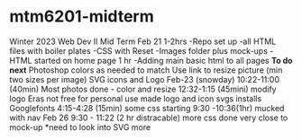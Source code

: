 # mtm6201-midterm

Winter 2023 Web Dev II Mid Term
Feb 21
1-2hrs
-Repo set up
-all HTML files with boiler plates
-CSS with Reset
-Images folder plus mock-ups
-HTML started on home page
1 hr
-Adding main basic html to all pages
**To do next**
Photoshop colors as needed to match
Use link to resize picture (min two sizes per image)
SVG icons and Logo
Feb-23 (snowday)
10:22-11:00 (40min)
Most photos done - color and resize
12:32-1:15 (45mini)
modify logo Eras not free for personal use
made logo and icon svgs
installs Googlefonts
4:15-4:28 (15min)
some css starting
9:30 -10:36(1hr)
mucked with nav
Feb 26
9:30 - 11:22 (2 hr distracable)
more css done very close to mock-up
\*need to look into SVG more
